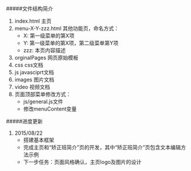 #####文件结构简介
1. index.html 主页
2. menu-X-Y-zzz.html 其他功能页，命名方式：
	* X: 第一级菜单的第X项
	* Y: 第一级菜单的第X项，第二级菜单第Y项
	* zzz: 本页内容描述
3. orginalPages 网页原始模板 
4. css css文档
5. js javasciprt文档
6. images 图片文档
7. video 视频文档
3. 页面顶部菜单修改方式： 
	* js/general.js文件
	* 修改menuContent变量 


#####进度更新
1. 2015/08/22
	* 搭建基本框架
	* 完成主页和“矫正班简介”页的开发，其中“矫正班简介”页包含文本编辑方法示例
	* 下一步任务：页面风格确认，主页logo及图片的设计
